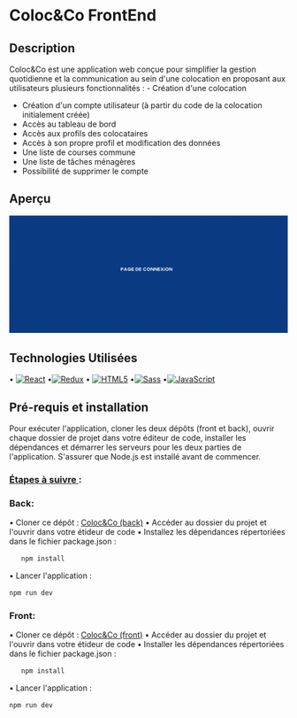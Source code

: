 # Coloc&Co FrontEnd

## Description

Coloc&Co est une application web conçue pour simplifier la gestion quotidienne et la communication au sein d'une colocation en proposant aux utilisateurs plusieurs fonctionnalités : - Création d'une colocation

- Création d'un compte utilisateur (à partir du code de la colocation initialement créée)
- Accès au tableau de bord
- Accès aux profils des colocataires
- Accès à son propre profil et modification des données
- Une liste de courses commune
- Une liste de tâches ménagères
- Possibilité de supprimer le compte

## Aperçu

![Description de l'image](public/gif-colocnco.gif)

## Technologies Utilisées

• [![React](https://img.shields.io/badge/-React-61DAFB?&logo=React&logoColor=000000)](https://reactjs.org/)
•[![Redux](https://img.shields.io/badge/-Redux-764ABC?&logo=Redux&logoColor=FFFFFF)](https://redux.js.org/)
• [![HTML5](https://img.shields.io/badge/-HTML5-000?&logo=HTML5&logoColor=E34F26)](https://www.w3.org/html/)
•[![Sass](https://img.shields.io/badge/-Sass-000?&logo=Sass&logoColor=CC6699)](https://sass-lang.com) •[![JavaScript](https://img.shields.io/badge/-JavaScript-000?&logo=JavaScript&logoColor=F7DF1E)](https://developer.mozilla.org/en-US/docs/Web/JavaScript)

## Pré-requis et installation

Pour exécuter l'application, cloner les deux dépôts (front et back), ouvrir chaque dossier de projet dans votre éditeur de code, installer les dépendances et démarrer les serveurs pour les deux parties de l'application. S'assurer que Node.js est installé avant de commencer.

### <u>Étapes à suivre </u> :

### Back:

• Cloner ce dépôt : [Coloc&Co (back)](https://github.com/NachidaOUASTI/coloc_n_co_back_end)
• Accéder au dossier du projet et l'ouvrir dans votre étideur de code
• Installez les dépendances répertoriées dans le fichier package.json :

```bash
   npm install
```

• Lancer l'application :

```bash
npm run dev
```

### Front:

• Cloner ce dépôt : [Coloc&Co (front)](https://github.com/NachidaOUASTI/coloc_n_co_front_end)
• Accéder au dossier du projet et l'ouvrir dans votre étideur de code
• Installer les dépendances répertoriées dans le fichier package.json :

```bash
   npm install
```

• Lancer l'application :

```bash
npm run dev
```
